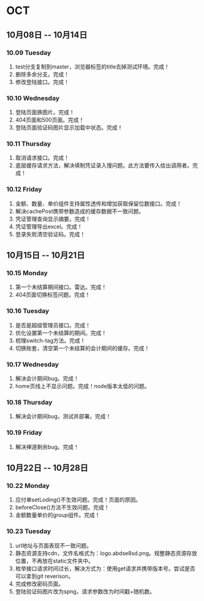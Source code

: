 # OCT

## 10月08日 -- 10月14日

### 10.09 Tuesday
1. test分支复制到master，浏览器标签的title去掉测试环境。完成！
2. 删除多余分支。完成！
3. 修改登陆接口。完成！

### 10.10 Wednesday
1. 登陆页面换图片。完成！
2. 404页面和500页面。完成！
3. 登陆页面验证码图片显示加载中状态。完成！

### 10.11 Thursday
1. 取消请求接口。完成！
2. 底层缓存请求方法，解决填制凭证录入慢问题。此方法要传入给出调用者。完成！

### 10.12 Friday
1. 金额、数量、单价组件支持属性透传和增加获取保留位数接口。完成！
2. 解决cachePost携带参数造成的缓存数据不一致问题。
3. 凭证管理查询显示摘要。完成！
4. 凭证管理导出excel。完成！
5. 登录失败清空验证码。完成！

## 10月15日 -- 10月21日

### 10.15 Monday
1. 第一个未结算期间接口。雷达。完成！
2. 404页面切换标签问题。完成！

### 10.16 Tuesday
1. 是否是超级管理员接口。完成！
2. 优化设置第一个未结算的期间。完成！
3. 梳理switch-tag方法。完成！
4. 切换账套，清空第一个未结算的会计期间的缓存。完成！

### 10.17 Wednesday
1. 解决会计期间bug。完成！
2. home页线上不显示问题。完成！node版本太低的问题。

### 10.18 Thursday
1. 解决会计期间bug，测试并部署。完成！

### 10.19 Friday
1. 解决禅道剩余bug。完成！

## 10月22日 -- 10月28日

### 10.22 Monday
1. 应付单setLoding()不生效问题。完成！页面的原因。
2. beforeClose()方法不生效问题。完成！
3. 金额数量单价的group组件。完成！

### 10.23 Tuesday
1. url地址与页面表现不一致问题。
2. 静态资源支持cdn，文件名格式为：logo.abdse8sd.png。规整静态资源存放位置，不再放在static文件夹中。
3. 枚举接口请求时间过长，解决方式为：使用get请求并携带版本号。尝试是否可以拿到git reverison。
4. 完成修改密码页面。
5. 登陆验证码图片改为spng，请求参数改为时间戳+随机数。
